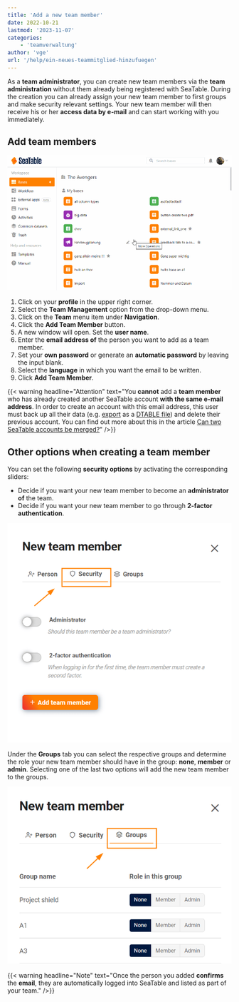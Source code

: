 ```yaml
---
title: 'Add a new team member'
date: 2022-10-21
lastmod: '2023-11-07'
categories:
    - 'teamverwaltung'
author: 'vge'
url: '/help/ein-neues-teammitglied-hinzufuegen'
---
```


As a **team administrator**, you can create new team members via the **team administration** without them already being registered with SeaTable. During the creation you can already assign your new team member to first groups and make security relevant settings. Your new team member will then receive his or her **access data by e-mail** and can start working with you immediately.

## Add team members

![Add a new team member](images/ein-neues-teammitglied-hinzufuegen.gif)

1. Click on your **profile** in the upper right corner.
2. Select the **Team Management** option from the drop-down menu.
3. Click on the **Team** menu item under **Navigation**.
4. Click the **Add Team Member** button.
5. A new window will open. Set the **user name**.
6. Enter the **email address of** the person you want to add as a team member.
7. Set your **own password** or generate an **automatic password** by leaving the input blank.
8. Select the **language** in which you want the email to be written.
9. Click **Add Team Member**.

{{< warning  headline="Attention"  text="You **cannot** add a **team member** who has already created another SeaTable account **with the same e-mail address**. In order to create an account with this email address, this user must back up all their data (e.g. [export](https://seatable.io/en/docs/historie-und-versionen/speichern-einer-base-als-dtable-datei/) as a [DTABLE file](https://seatable.io/en/docs/historie-und-versionen/speichern-einer-base-als-dtable-datei/)) and delete their previous account. You can find out more about this in the article [Can two SeaTable accounts be merged?](https://seatable.io/en/docs/haeufig-gestellte-fragen/kann-man-zwei-seatable-konten-zusammenfuehren/)" />}}

## Other options when creating a team member

You can set the following **security options** by activating the corresponding sliders:

- Decide if you want your new team member to become an **administrator of** the team.
- Decide if you want your new team member to go through **2-factor authentication**.

![Add team member security settings](images/Security_Teammitglied-hinzufuegen.png)

Under the **Groups** tab you can select the respective groups and determine the role your new team member should have in the group: **none**, **member** or **admin**. Selecting one of the last two options will add the new team member to the groups.

![Add Team Member Group Settings](images/gruppen_teammitglied-hinzufuegen.png)

{{< warning  headline="Note"  text="Once the person you added **confirms** the **email**, they are automatically logged into SeaTable and listed as part of your team." />}}
